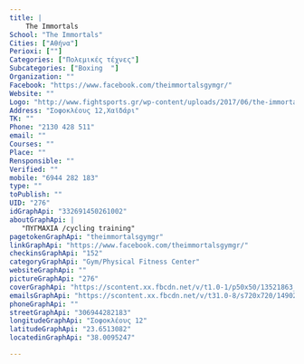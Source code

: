 ```yaml
---
title: |
    The Immortals
School: "The Immortals"
Cities: ["Αθήνα"]
Perioxi: [""]
Categories: ["Πολεμικές τέχνες"]
Subcategories: ["Boxing  "]
Organization: ""
Facebook: "https://www.facebook.com/theimmortalsgymgr/"
Website: ""
Logo: "http://www.fightsports.gr/wp-content/uploads/2017/06/the-immortals-logo.jpg"
Address: "Σοφοκλέους 12,Χαϊδάρι"
TK: ""
Phone: "2130 428 511"
email: ""
Courses: ""
Place: ""
Rensponsible: ""
Verified: ""
mobile: "6944 282 183"
type: ""
toPublish: ""
UID: "276"
idGraphApi: "332691450261002"
aboutGraphApi: | 
   "ΠΥΓΜΑΧΙΑ /cycling training"
pagetokenGraphApi: "theimmortalsgymgr"
linkGraphApi: "https://www.facebook.com/theimmortalsgymgr/"
checkinsGraphApi: "152"
categoryGraphApi: "Gym/Physical Fitness Center"
websiteGraphApi: ""
pictureGraphApi: "276"
coverGraphApi: "https://scontent.xx.fbcdn.net/v/t1.0-1/p50x50/13521863_513828265480652_6619247959467273425_n.jpg?oh=4ef134edc8bd086f0f912dae436509af&amp;oe=5B36EC2D"
emailsGraphApi: "https://scontent.xx.fbcdn.net/v/t31.0-8/s720x720/14902777_563285417201603_4807332481864098044_o.jpg?oh=35b318746093a71c61e9ede92184c53e&amp;oe=5B3DFFC8"
phoneGraphApi: ""
streetGraphApi: "306944282183"
longitudeGraphApi: "Σοφοκλέους 12"
latitudeGraphApi: "23.6513082"
locatedinGraphApi: "38.0095247"

---
```




